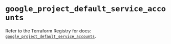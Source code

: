 # `google_project_default_service_accounts`

Refer to the Terraform Registry for docs: [`google_project_default_service_accounts`](https://registry.terraform.io/providers/drfaust92/google/4.16.4/docs/resources/project_default_service_accounts).
